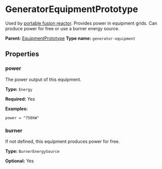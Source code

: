 # GeneratorEquipmentPrototype

Used by [portable fusion reactor](https://wiki.factorio.com/Portable_fusion_reactor). Provides power in equipment grids. Can produce power for free or use a burner energy source.

**Parent:** [EquipmentPrototype](EquipmentPrototype.md)
**Type name:** `generator-equipment`

## Properties

### power

The power output of this equipment.

**Type:** `Energy`

**Required:** Yes

**Examples:**

```
power = "750kW"
```

### burner

If not defined, this equipment produces power for free.

**Type:** `BurnerEnergySource`

**Optional:** Yes


